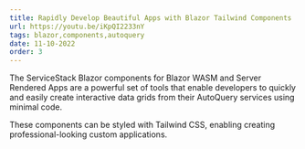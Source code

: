 ```yaml
---
title: Rapidly Develop Beautiful Apps with Blazor Tailwind Components
url: https://youtu.be/iKpQI2233nY
tags: blazor,components,autoquery
date: 11-10-2022
order: 3
---
```


The ServiceStack Blazor components for Blazor WASM and Server Rendered Apps are a powerful set of tools that enable 
developers to quickly and easily create interactive data grids from their AutoQuery services using minimal code. 

These components can be styled with Tailwind CSS, enabling creating professional-looking custom applications.